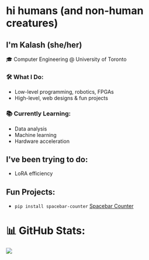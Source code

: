 # hi humans (and non-human creatures) 

## I'm Kalash (she/her)  
🎓 Computer Engineering @ University of Toronto

### 🛠️ What I Do:  
- Low-level programming, robotics, FPGAs
- High-level, web designs & fun projects

### 📚 Currently Learning:  
- Data analysis  
- Machine learning
- Hardware acceleration

## I've been trying to do:
- LoRA efficiency

## Fun Projects:
- `pip install spacebar-counter` [Spacebar Counter](https://pypi.org/project/spacebar-counter/)

# 📊 GitHub Stats:
![](https://nirzak-streak-stats.vercel.app/?user=kalashb&theme=dark&hide_border=true)<br/>
